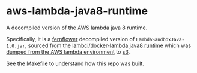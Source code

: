 # aws-lambda-java8-runtime

A decompiled version of the AWS lambda java 8 runtime.

Specifically, it is a [fernflower](https://github.com/fesh0r/fernflower) decompiled version of `LambdaSandboxJava-1.0.jar`, sourced from the [lambci/docker-lambda java8 runtime](https://github.com/lambci/docker-lambda/tree/master/java8/run) which was [dumped from the AWS lambda environment](https://github.com/lambci/docker-lambda/blob/master/base/dump-java8/src/main/java/org/lambci/lambda/DumpJava8.java) to [s3](https://lambci.s3.amazonaws.com/fs/java8.tgz).

See the [Makefile](Makefile) to understand how this repo was built.